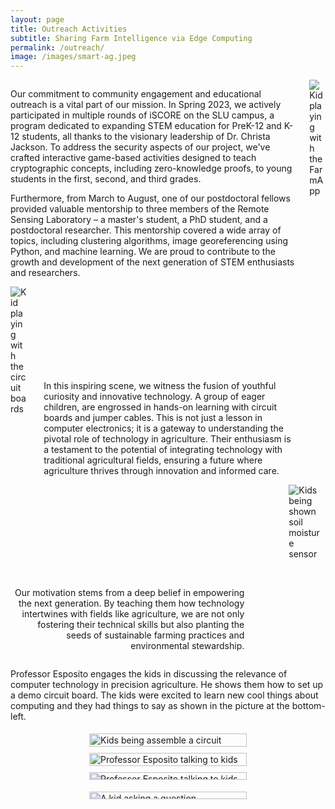 ```yaml
---
layout: page
title: Outreach Activities
subtitle: Sharing Farm Intelligence via Edge Computing
permalink: /outreach/
image: /images/smart-ag.jpeg
---
```


<div class="content">
  <div class="columns">
    <div class="column is-two-thirds">
      <div class="text">
        <p>Our commitment to community engagement and educational outreach is a vital part of our mission. In Spring 2023, we actively participated in multiple rounds of iSCORE on the SLU campus, a program dedicated to expanding STEM education for PreK-12 and K-12 students, all thanks to the visionary leadership of Dr. Christa Jackson. To address the security aspects of our project, we've crafted interactive game-based activities designed to teach cryptographic concepts, including zero-knowledge proofs, to young students in the first, second, and third grades.</p>
        <p>Furthermore, from March to August, one of our postdoctoral fellows provided valuable mentorship to three members of the Remote Sensing Laboratory – a master's student, a PhD student, and a postdoctoral researcher. This mentorship covered a wide array of topics, including clustering algorithms, image georeferencing using Python, and machine learning. We are proud to contribute to the growth and development of the next generation of STEM enthusiasts and researchers.</p>
      </div>
    </div>
    <div class="column is-one-third">
      <div style="margin-right: 15%; ">
        <img src="../assets/images/gallery/iscore1.jpg" style="max-width: 100%;" alt="Kid playing with the FarmApp">
      </div>
    </div>
  </div>
  <div class="columns">
    <div class="column is-one-third">
      <div style="margin-right: 15%; ">
        <img src="../assets/images/gallery/iscore2.png" style="max-width: 100%;" alt="Kid playing with the circuit boards">
      </div>
    </div>
    <div class="column is-two-thirds">
      <div class="text" style="margin-top: 150px; text-align: left; width: 90%;">
        <p>In this inspiring scene, we witness the fusion of youthful curiosity and innovative technology. A group of eager children, are engrossed in hands-on learning with circuit boards and jumper cables. This is not just a lesson in computer electronics; it is a gateway to understanding the pivotal role of technology in agriculture. Their enthusiasm is a testament to the potential of integrating technology with traditional agricultural fields, ensuring a future where agriculture thrives through innovation and informed care. </p>
      </div>
    </div>
  </div>
  <div class="columns">
    <div class="column is-two-thirds" style="margin-top: 150px; text-align: right;">
      <div class="text" style="margin-right: 50px;">
        <p>Our motivation stems from a deep belief in empowering the next generation. By teaching them how technology intertwines with fields like agriculture, we are not only fostering their technical skills but also planting the seeds of sustainable farming practices and environmental stewardship.</p>
      </div>
    </div>
    <div class="column is-one-third">
      <div style="margin-right: 15%; ">
        <img src="../assets/images/gallery/iscore3.png" style="max-width: 100%;" alt="Kids being shown soil moisture sensor">
      </div>
    </div>
  </div>
  <div class="new-columns" style="display: flex; flex-direction: column; margin: auto; width: 100%;">
      <p>Professor Esposito engages the kids in discussing the relevance of computer technology in precision agriculture. He shows them how to set up a demo circuit board. The kids were excited to learn new cool things about computing and they had things to say as shown in the picture at the bottom-left.</p>
      <div class="img-gallery" style="display: flex; flex-direction: row; justify-content: center; flex-wrap: wrap; width: 100%;">
        <div style="flex: 0 0 50%; padding: 5px;">
          <img src="../assets/images/gallery/flavio.png" alt="Kids being assemble a circuit" style="width: 100%; height: 100%;">
        </div>
        <div style="flex: 0 0 50%; padding: 5px;">
          <img src="../assets/images/gallery/flavio_2.png" alt="Professor Esposito talking to kids" style="width: 100%; height: 100%;">
        </div>
        <div style="flex: 0 0 50%; padding: 5px;">
          <img src="../assets/images/gallery/flavio_3.png" alt="Professor Esposito talking to kids" style="width: 100%; height: 75%;">
        </div>
        <div style="flex: 0 0 50%; padding: 5px;">
          <img src="../assets/images/gallery/ahbinav.png" alt="A kid asking a question" style="width: 100%; height: 75%;">
        </div>
    </div>
  </div>
</div>
